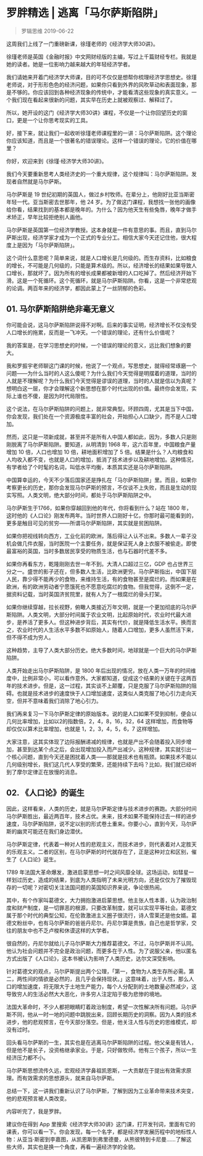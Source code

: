 # 罗胖精选 | 逃离「马尔萨斯陷阱」
> 罗辑思维
2019-06-22

这周我们上线了一门重磅新课，徐瑾老师的《经济学大师30讲》。

徐瑾老师是英国《金融时报》中文网财经版的主编，写过上千篇财经专栏。我就是她的读者。她是一位影响力越来越大的年轻经济学者。

我们请她来开着门经济学大师课，目的可不仅仅是想帮你梳理经济学思想史。徐瑾老师说，对于形形色色的经济问题，如果你只看到外界的风吹草动和表面现象，那是不够的。你应该回到各种经济现象的传统中，才能看清这些现象的真实意义。一个我们现在看起来很新的问题，其实早在历史上就被观察过、解释过了。

所以，她开设的这门《经济学大师30讲》课程，不仅是一个让你回望历史的窗口，更是一个让你思考现实的工具。

好，接下来，就让我们一起收听徐瑾老师课程里的一讲：马尔萨斯陷阱。这个理论你应该知道，而且是一个很著名的错误理论。这样一个错误的理论，它的价值在哪里？

你好，欢迎来到《徐瑾·经济学大师30讲》。

我们今天要重新思考人类经济史的一个重大规律，这个规律叫：马尔萨斯陷阱。发现者自然就是马尔萨斯。

马尔萨斯是 19 世纪初期的英国人，做过乡村牧师。在辈分上，他刚好比亚当斯密年轻一代。亚当斯密去世那年，他 24 岁。为了做这门课程，我想找一张他的画像给你看，结果找到的基本都是晚年的。为什么？因为他天生有些兔唇，晚年才做手术矫正，早年比较拒绝别人画他。

马尔萨斯是英国第一位经济学教授。这本身就是一件有意思的事。而且，直到马尔萨斯出现，经济学家才成为一个正式的专业分工。相信大家今天还记住他，很大程度上是因为「马尔萨斯陷阱」。

这个词什么意思呢？简单来说，就是人口增长是几何级的。而生存资料，比如粮食的增长，不可能是几何级的，只能是算术级的。所以，经济增长的结果如果导致人口增长，那就坏了。因为所有的增长成果都被新增的人口吃掉了。然后经济开始下滑。这是一个死循环。这个死循环，就是马尔萨斯陷阱。你看，这是一个非常悲观的论调。两百年来的经济学，都因此蒙上了一丝阴郁的色彩。

## 01. 马尔萨斯陷阱绝非毫无意义

你可能会说，这马尔萨斯陷阱说得不对啊。后来的事实证明，经济增长不仅没有受人口增长的拖累，反而是一飞冲天。一个错误的理论，还有什么价值呢？

我的答案是，在学习思想史的时候，一个错误的理论的意义，远比我们想象的要大。

我和罗振宇老师聊这门课的时候，他说了一个观点，写思想史，就得经常琢磨一个问题——为什么当时的人这么傻呢？为什么我们今天觉得是明摆着的道理，当时的人就是不理解呢？为什么我们今天觉得是谬误的道理，当时的人就是信以为真呢？想明白这一层，你才会理解这个新思想在那个时代出现的价值。最终你会发现，实际上谁也不傻，是因为时代局限性。

这个说法，在马尔萨斯陷阱的问题上，就非常典型。环顾四周，尤其是当下中国，你会发现，我们处在一个资源极度丰富的社会，开始担心人口缺少，而不是人口增加。

然而，这只是一项新成就，甚至并不是所有人中国人都如此，因为，多数人只是刚刚脱离了马尔萨斯陷阱。要知道，从明清到 1968 年，这六百年里，中国粮食产量增加 10 倍，人口也增加 10 倍，耕地面积增加了 5 倍。结果是什么？人均粮食和人均收入都不变，也就是人口的增加，抵消了技术进步以及耕地增加。这种情况，有学者给了个时髦的名词，叫低水平均衡，本质其实还是马尔萨斯陷阱。

中国算幸运的，今天不少落后国家还是挣扎在「马尔萨斯陷阱」里。而且，如果你考察更长的历史，那你会发现马尔萨斯的预言，不仅谈不上失败，而且是生动的现实写照。人类文明，绝大部分时间，都处于马尔萨斯陷阱之中。

马尔萨斯生于1766，如果你穿越回到他的年代，你将看到什么？站在 1800 年，这时他的《人口论》刚发布两年。当时世界人口刚好十亿，你那时最可能看到的，更多是触目可见的贫穷——所谓马尔萨斯陷阱，其实就是贫困陷阱。

如果你把视线转向西方，工业化前的欧洲，落后得让人认不出来。多数人一辈子没机会做几件衣服，当时医院一个主要任务，就是保证死人身上衣服不被偷走。即使最富裕的英国，当时多数居民享受的物质生活，也与石器时代差不多。

如果你再看东方，乾隆刚刚去世一年不到。大清人口超过三亿，GDP 也占世界三分之一。盛世的影子还在，但多数人生活，比欧洲更穷。马尔萨斯指出，中国下层人民，靠少得不能再少的食物，来维持生活，有的食物甚至是腐烂的。而如果是在欧洲，有的欧洲劳动者宁愿饿死也不愿意吃腐烂的食物。但我觉得，这倒不一定，据资料记载，当时英国济贫院里，就有人为了一根腐烂的骨头打架。

如果你继续穿越，拉长视野，俯瞰人类接近万年文明，就是一个更加彻底的马尔萨斯陷阱。人类文明，大部分时间属于农业文明，比起原始时代，农业时代最大进步，是养活了更多人。但这种进步背后，其实有代价，就是降低生活水平。换而言之，农业时代的人生活水平多数不如原始人，随着人口增加，更多人虽然活下来，但不得不成为穷人。

这种趋势，主导了人类大部分历史。绝大多数时间，地球就是一个巨大的马尔萨斯陷阱。

人类开始走出马尔萨斯陷阱，是 1800 年后出现的情况，放在人类一万年的时间维度中，比例非常小，可以看作意外。大家都知道，促成这个结果的关键在于这两百年的技术进步。但是，这一过程，其实谈不上颠覆，只是克服了马尔萨斯陷阱的阻碍。也就是技术进步的速度快于人口增加速度，这类似人类克服了地心引力走向天空，但并不意味着我们消除了地心引力。

我们再来复习一下马尔萨斯定律的原始版本。说的是人口如果不受到抑制，便会以几何比率增加，比如以2的指数倍，2，4，8，16，32，64 这样增加，而食物等却仅仅以算术比率增加，也就是 1，2，3，4，5，6，7 这样增加。

大家注意，这其实体现了边际报酬递减的规律，也就是产出不会随着投入同步增加，甚至到达某个点之后，会出现增加投入而产出减少。这种规律，其实就引出一个核心问题，直到今天还是困扰着人类——那就是技术也有瓶颈。如果技术不能以几何级别增长，我们这几代人享受的繁荣，还能持续下去吗？比如，我们就已经听到了摩尔定律正在放慢的消息。

## 02. 《人口论》的诞生

因此，这样看来，人类的历史，就是马尔萨斯定律与技术进步的赛跑。大部分时间马尔萨斯胜出，最近两百年，技术占优。未来，技术如果不能保持过去一样的进步速度，马尔萨斯陷阱，说不定以别的形式卷土重来。你要小心，直到今天，马尔萨斯的幽灵可能还在我们身边潜伏。

马尔萨斯定律，代表着一种对人性的悲观主义，而技术进步，则代表着对人定胜天的乐观主义。二者的区别，在马尔萨斯的时代就存在了，正是这种对立和区别，催生了《人口论》诞生。

1789 年法国大革命爆发，激进启蒙思想一时之间风靡全球。这场运动，如彗星一样划过历史，造成的结果，到底为人类指明了未来光明方向，还是仅仅为了摧毁现存的一切呢？对密切关注法国问题的英国知识界来说，争论很热闹。

其中，有个作家叫葛德文，大力拥抱激进启蒙思想。他主张人性本善，认为政治制度和财产制度，是一切罪恶的根源，只要改革制度，就可以实现平等社会。葛德文属于那个时代的典型公知，在伦敦激进主义圈子很流行，诗人雪莱还是他女婿。葛德文粉丝中，也有马尔萨斯的爸爸丹尼尔。丹尼尔算是贵族，自己也是哲学家，交往的朋友中也不乏卢梭和休谟这样的大学者。

很自然的，丹尼尔就给儿子马尔萨斯大力推荐葛德文。不过，马尔萨斯并不认同。他认为社会问题并不完全是政治问题，而更多在于人性。为了说服父亲，他以匿名方式出版了《人口论》，这本书被认为影响了人类历史，达尔文深受影响。

针对葛德文的观点，马尔萨斯提出两个公理，「第一，食物为人类生存所必需。第二，两性间的情欲是必然的，且几乎会保持现状。」这意味着，出于人性，那么人口的增加速度，将无限大于土地生产能力，每个人分配到的土地数量必然减少，这导致穷人的生活必然大大恶化，许多穷人注定陷于极为悲惨的境地。

法国大革命时，不少人都把眼睛盯着政治制度，希望一次性解决所有问题。马尔萨斯不同，他从一时一地的问题中跳脱出来，回顾长期历史的洞察。因为人类的技术进步，他的悲观预言，在今天部分落空。但是，他关注人性与历史的思维模式，却没有过时。

回头看马尔萨斯的一生，其实也是在逃离马尔萨斯陷阱的过程。他父亲是有钱人，但是他不是长子，没资格继承家业。于是，只好做牧师。他有三个孩子，所以一生经济压力都不小。

马尔萨斯思想流传久远，宏观经济学鼻祖凯恩斯，一大贡献在于提出有效需求原理。而有效需求的思想源头，就来自马尔萨斯。

总结一下，这一讲我们重新认识了马尔萨斯，了解到因为工业革命带来技术突变，他的悲观预言被人类改变。

内容听完了，我是罗胖。

建议你在得到 App 里搜索《经济学大师30讲》这门课，打开发刊词，里面有它的课表，你可以看一下。你会发现，每一个名字，都是经济学发展历程中的地标性人物：从亚当·斯密到李嘉图，从凯恩斯到弗里德曼，从熊彼特到卡尼曼……了解这些大师，其实也是换一个角度，再看一遍经济学的全貌。

